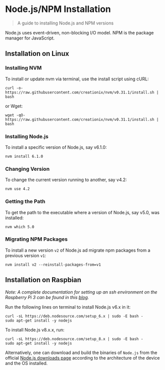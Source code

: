 # Node.js/NPM Installation

> A guide to installing Node.js and NPM versions

Node.js uses event-driven, non-blocking I/O model. NPM is the package manager for JavaScript.

## Installation on Linux

### Installing NVM

To install or update nvm via terminal, use the install script using cURL:
```
curl -o- https://raw.githubusercontent.com/creationix/nvm/v0.31.1/install.sh | bash
```
or Wget:
```
wget -qO- https://raw.githubusercontent.com/creationix/nvm/v0.31.1/install.sh | bash
```

### Installing Node.js

To install a specific version of Node.js, say v6.1.0:
```
nvm install 6.1.0
```

### Changing Version

To change the current version running to another, say v4.2:
```
nvm use 4.2
```

### Getting the Path

To get the path to the executable where a version of Node.js, say v5.0, was installed:
```
nvm which 5.0
```

### Migrating NPM Packages

To install a new version ```v2``` of Node.js ad migrate npm packages from a previous version ```v1```:
```
nvm install v2 --reinstall-packages-from=v1
```

## Installation on Raspbian

*Note: A complete documentation for setting up an ssh environment on the Raspberry Pi 3 can be found in this [blog](http://thisdavej.com/beginners-guide-to-installing-node-js-on-a-raspberry-pi/).*

Run the following lines on terminal to install Node.js v6.x in it:

```
curl -sL https://deb.nodesource.com/setup_6.x | sudo -E bash -
sudo apt-get install -y nodejs
``` 

To install Node.js v8.x.x, run:

```
curl -sL https://deb.nodesource.com/setup_8.x | sudo -E bash -
sudo apt-get install -y nodejs
``` 

Alternatively, one can download and build the binaries of ```Node.js``` from the official [Node.js downloads page](https://nodejs.org/en/download/) according to the architecture of the device and the OS installed.
